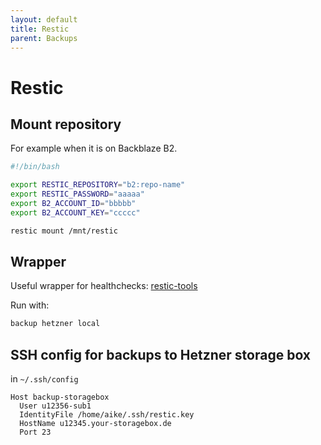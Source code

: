 ```yaml
---
layout: default
title: Restic
parent: Backups
---
```


# Restic

## Mount repository

For example when it is on Backblaze B2.

```bash
#!/bin/bash

export RESTIC_REPOSITORY="b2:repo-name"
export RESTIC_PASSWORD="aaaaa"
export B2_ACCOUNT_ID="bbbbb"
export B2_ACCOUNT_KEY="ccccc"

restic mount /mnt/restic
```

## Wrapper

Useful wrapper for healthchecks: [restic-tools](https://github.com/binarybucks/restic-tools)

Run with:

```bash
backup hetzner local
```

## SSH config for backups to Hetzner storage box

in `~/.ssh/config`

```
Host backup-storagebox
  User u12356-sub1
  IdentityFile /home/aike/.ssh/restic.key
  HostName u12345.your-storagebox.de
  Port 23
```
